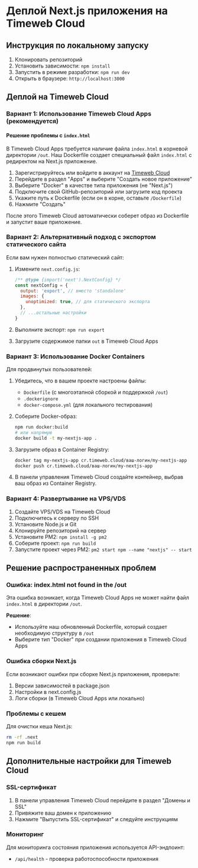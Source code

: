 # Деплой Next.js приложения на Timeweb Cloud

## Инструкция по локальному запуску

1. Клонировать репозиторий
2. Установить зависимости: `npm install`
3. Запустить в режиме разработки: `npm run dev`
4. Открыть в браузере: `http://localhost:3000`

## Деплой на Timeweb Cloud

### Вариант 1: Использование Timeweb Cloud Apps (рекомендуется)

#### Решение проблемы с `index.html`

В Timeweb Cloud Apps требуется наличие файла `index.html` в корневой директории `/out`. Наш Dockerfile создает специальный файл `index.html` с редиректом на Next.js приложение.

1. Зарегистрируйтесь или войдите в аккаунт на [Timeweb Cloud](https://timeweb.cloud/)
2. Перейдите в раздел "Apps" и выберите "Создать новое приложение"
3. Выберите "Docker" в качестве типа приложения (не "Next.js")
4. Подключите свой GitHub-репозиторий или загрузите код проекта
5. Укажите путь к Dockerfile (если он в корне, оставьте `/Dockerfile`)
6. Нажмите "Создать"

После этого Timeweb Cloud автоматически соберет образ из Dockerfile и запустит ваше приложение.

### Вариант 2: Альтернативный подход с экспортом статического сайта

Если вам нужен полностью статический сайт:

1. Измените `next.config.js`:
   ```js
   /** @type {import('next').NextConfig} */
   const nextConfig = {
     output: 'export', // вместо 'standalone'
     images: {
       unoptimized: true, // для статического экспорта
     },
     // ...остальные настройки
   }
   ```

2. Выполните экспорт: `npm run export`
3. Загрузите содержимое папки `out` в Timeweb Cloud Apps

### Вариант 3: Использование Docker Containers

Для продвинутых пользователей:

1. Убедитесь, что в вашем проекте настроены файлы:
   - `Dockerfile` (с многоэтапной сборкой и поддержкой `/out`)
   - `.dockerignore`
   - `docker-compose.yml` (для локального тестирования)
   
2. Соберите Docker-образ:
   ```bash
   npm run docker:build
   # или напрямую
   docker build -t my-nextjs-app .
   ```

3. Загрузите образ в Container Registry:
   ```bash
   docker tag my-nextjs-app cr.timeweb.cloud/ваш-логин/my-nextjs-app
   docker push cr.timeweb.cloud/ваш-логин/my-nextjs-app
   ```

4. В панели управления Timeweb Cloud создайте контейнер, выбрав ваш образ из Container Registry.

### Вариант 4: Развертывание на VPS/VDS

1. Создайте VPS/VDS на Timeweb Cloud
2. Подключитесь к серверу по SSH
3. Установите Node.js и Git
4. Клонируйте репозиторий на сервер
5. Установите PM2: `npm install -g pm2`
6. Соберите проект: `npm run build`
7. Запустите проект через PM2: `pm2 start npm --name "nextjs" -- start`

## Решение распространенных проблем

### Ошибка: index.html not found in the /out

Эта ошибка возникает, когда Timeweb Cloud Apps не может найти файл `index.html` в директории `/out`. 

**Решение**: 
- Используйте наш обновленный Dockerfile, который создает необходимую структуру в `/out`
- Выберите тип "Docker" при создании приложения в Timeweb Cloud Apps

### Ошибка сборки Next.js

Если возникают ошибки при сборке Next.js приложения, проверьте:

1. Версии зависимостей в package.json
2. Настройки в next.config.js
3. Логи сборки (в Timeweb Cloud Apps или локально)

### Проблемы с кешем

Для очистки кеша Next.js:
```bash
rm -rf .next
npm run build
```

## Дополнительные настройки для Timeweb Cloud

### SSL-сертификат

1. В панели управления Timeweb Cloud перейдите в раздел "Домены и SSL"
2. Привяжите ваш домен к приложению
3. Нажмите "Выпустить SSL-сертификат" и следуйте инструкциям

### Мониторинг

Для мониторинга состояния приложения используется API-эндпоинт:
- `/api/health` - проверка работоспособности приложения

